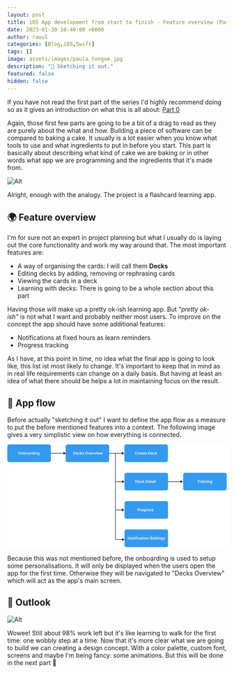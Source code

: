 ```yaml
---
layout: post
title: iOS App development from start to finish - Feature overview (Part 1-1)
date: 2023-01-30 10:40:00 +0000
author: raoul
categories: [Blog,iOS,Swift]
tags: []
image: assets/images/paula_tongue.jpg
description: "📝 Sketching it out."
featured: false
hidden: false
---
```

If you have not read the first part of the series I'd highly recommend doing so as it gives an introduction on what this is all about: [Part 0](https://raoul-schwagmeier.ghost.io/tech/app-development-from-start-to-finish-part-1/)


Again, those first few parts are going to be a bit of a drag to read as they are purely about the what and how. Building a piece of software can be compared to baking a cake. It usually is a lot easier when you know what tools to use and what ingredients to put in before you start. This part is basically about describing what kind of cake we are baking or in other words what app we are programming and the ingredients that it's made from.

![Alt](https://c.tenor.com/5SKA5XuifgoAAAAC/swedish-chef-baking.gif)


Alright, enough with the analogy. The project is a flashcard learning app.

## **🌍 Feature overview**
I'm for sure not an expert in project planning but what I usually do is laying out the core functionality and work my way around that. The most important features are:

- A way of organising the cards: I will call them **Decks**
- Editing decks by adding, removing or rephrasing cards
- Viewing the cards in a deck
- Learning with decks: There is going to be a whole section about this part


Having those will make up a pretty ok-ish learning app. But *"pretty ok-ish"* is not what I want and probably neither most users. To improve on the concept the app should have some additional features:

- Notifications at fixed hours as learn reminders
- Progress tracking


As I have, at this point in time, no idea what the final app is going to look like, this list ist most likely to change. It's important to keep that in mind as in real life requirements can change on a daily basis. But having at least an idea of what there should be helps a lot in maintaining focus on the result.

## **🌊 App flow**
Before actually "sketching it out" I want to define the app flow as a measure to put the before mentioned features into a context. The following image gives a very simplistic view on how everything is connected.

![Alt](https://github.com/Arestronaut/arestronaut.github.io/blob/main/assets/images/app%20development/AppFlow.png?raw=true)


Because this was not mentioned before, the onboarding is used to setup some personalisations. It will only be displayed when the users open the app for the first time. Otherwise they will be navigated to "Decks Overview" which will act as the app's main screen.

## **👋 Outlook**
![Alt](https://c.tenor.com/UNgMDLiHVZ0AAAAC/annie-edison-annie.gif)


Wowee! Still about 98% work left but it's like learning to walk for the first time: one wobbly step at a time. Now that it's more clear what we are going to build we can creating a design concept. With a color palette, custom font, screens and maybe I'm being fancy: some animations. But this will be done in the next part 💚

